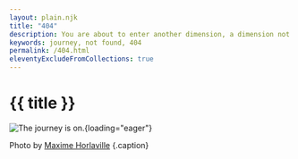 ```yaml
---
layout: plain.njk
title: "404"
description: You are about to enter another dimension, a dimension not only of sight and sound but of mind. A journey into a wondrous land of imagination.
keywords: journey, not found, 404
permalink: /404.html
eleventyExcludeFromCollections: true
---
```


# {{ title }}

![The journey is on.](/assets/img/404.jpg){loading="eager"}

Photo by [Maxime Horlaville](https://unsplash.com/@mxhpics) {.caption}
